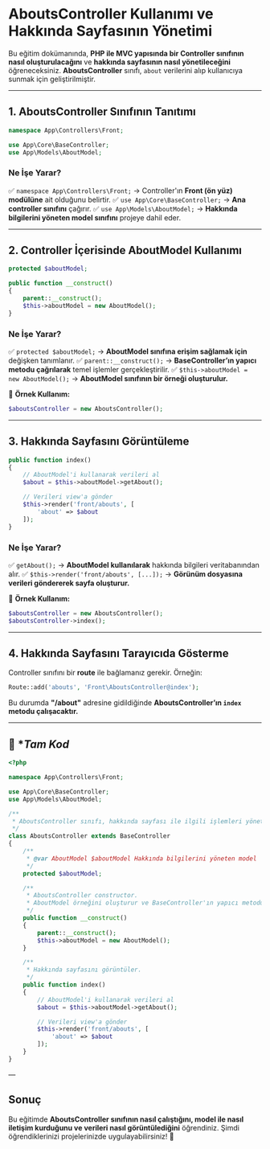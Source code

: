 # **AboutsController Kullanımı ve Hakkında Sayfasının Yönetimi**
 
Bu eğitim dokümanında, **PHP ile MVC yapısında bir Controller sınıfının nasıl oluşturulacağını** ve **hakkında sayfasının nasıl yönetileceğini** öğreneceksiniz. **AboutsController** sınıfı, `about` verilerini alıp kullanıcıya sunmak için geliştirilmiştir.

---

## **1. AboutsController Sınıfının Tanıtımı**

```php
namespace App\Controllers\Front;

use App\Core\BaseController;
use App\Models\AboutModel;
```

### **Ne İşe Yarar?**
✅ `namespace App\Controllers\Front;` → Controller'ın **Front (ön yüz) modülüne** ait olduğunu belirtir.
✅ `use App\Core\BaseController;` → **Ana controller sınıfını** çağırır.
✅ `use App\Models\AboutModel;` → **Hakkında bilgilerini yöneten model sınıfını** projeye dahil eder.

---

## **2. Controller İçerisinde AboutModel Kullanımı**

```php
protected $aboutModel;

public function __construct()
{
    parent::__construct();
    $this->aboutModel = new AboutModel();
}
```

### **Ne İşe Yarar?**
✅ `protected $aboutModel;` → **AboutModel sınıfına erişim sağlamak için** değişken tanımlanır.
✅ `parent::__construct();` → **BaseController’ın yapıcı metodu çağrılarak** temel işlemler gerçekleştirilir.
✅ `$this->aboutModel = new AboutModel();` → **AboutModel sınıfının bir örneği oluşturulur.**

🔹 **Örnek Kullanım:**
```php
$aboutsController = new AboutsController();
```

---

## **3. Hakkında Sayfasını Görüntüleme**

```php
public function index()
{
    // AboutModel'i kullanarak verileri al
    $about = $this->aboutModel->getAbout();

    // Verileri view'a gönder
    $this->render('front/abouts', [
        'about' => $about
    ]);
}
```

### **Ne İşe Yarar?**
✅ `getAbout();` → **AboutModel kullanılarak** hakkında bilgileri veritabanından alır.
✅ `$this->render('front/abouts', [...]);` → **Görünüm dosyasına verileri göndererek sayfa oluşturur.**

🔹 **Örnek Kullanım:**
```php
$aboutsController = new AboutsController();
$aboutsController->index();
```

---

## **4. Hakkında Sayfasını Tarayıcıda Gösterme**

Controller sınıfını bir **route** ile bağlamanız gerekir. Örneğin:

```php
Route::add('abouts', 'Front\AboutsController@index');
```

Bu durumda **"/about"** adresine gidildiğinde **AboutsController’ın `index` metodu çalışacaktır.**

---
## 📌 **Tam Kod*

```php
<?php

namespace App\Controllers\Front;

use App\Core\BaseController;
use App\Models\AboutModel;

/**
 * AboutsController sınıfı, hakkında sayfası ile ilgili işlemleri yönetir.
 */
class AboutsController extends BaseController
{
    /** 
     * @var AboutModel $aboutModel Hakkında bilgilerini yöneten model
     */
    protected $aboutModel;

    /**
     * AboutsController constructor.
     * AboutModel örneğini oluşturur ve BaseController'ın yapıcı metodunu çağırır.
     */
    public function __construct()
    {
        parent::__construct();
        $this->aboutModel = new AboutModel();
    }

    /**
     * Hakkında sayfasını görüntüler.
     */
    public function index()
    {
        // AboutModel'i kullanarak verileri al
        $about = $this->aboutModel->getAbout();

        // Verileri view'a gönder
        $this->render('front/abouts', [
            'about' => $about
        ]);
    }
}

```
—


## **Sonuç**

Bu eğitimde **AboutsController sınıfının nasıl çalıştığını, model ile nasıl iletişim kurduğunu ve verileri nasıl görüntülediğini** öğrendiniz. Şimdi öğrendiklerinizi projelerinizde uygulayabilirsiniz! 🚀
